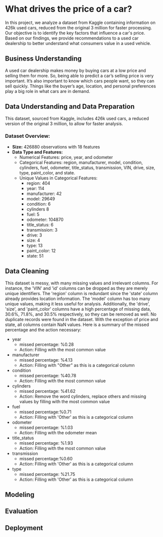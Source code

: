 # What drives the price of a car?
In this project, we analyze a dataset from Kaggle containing information on 426k used cars, reduced from the original 3 million for faster processing. Our objective is to identify the key factors that influence a car's price. Based on our findings, we provide recommendations to a used car dealership to better understand what consumers value in a used vehicle.
## Business Understanding
A used car dealership makes money by buying cars at a low price and selling them for more. So, being able to predict a car’s selling price is very important. It’s also important to know which cars people want, so they can sell quickly. Things like the buyer’s age, location, and personal preferences play a big role in what cars are in demand.

## Data Understanding and Data Preparation
This dataset, sourced from Kaggle, includes 426k used cars, a reduced version of the original 3 million, to allow for faster analysis.
### Dataset Overview:
- **Size:** 426880  observations with 18 features
- **Data Type and Features:**
  - Numerical Features: price, year, and odometer
  - Categorical Features: region, manufacturer, model, condition, cylinders, fuel, odometer, title_status,    transmission, VIN, drive, size, type, paint_color, and state.
   - Unique Values in Categorical Features:
      - region: 404
      - year: 114
      - manufacturer: 42
      - model: 29649
      - condition: 6
      - cylinders 8
      - fuel: 5
      - odometer: 104870
      - title_status: 6
      - transmission: 3
      - drive: 3
      - size: 4
      - type: 13
      - paint_color: 12
      - state: 51
## Data Cleaning
This dataset is messy, with many missing values and irrelevant columns. For instance, the 'VIN' and 'id' columns can be dropped as they are merely unique identifiers. The 'region' column is redundant since the 'state' column already provides location information. The 'model' column has too many unique values, making it less useful for analysis. Additionally, the 'drive', 'size', and 'paint_color' columns have a high percentage of missing data, 30.6%, 71.8%, and 30.5% respectively, so they can be removed as well. No duplicate records were found in the dataset.
With the exception of price and state, all columns contain NaN values. Here is a summary of the missed percentage and the action necessary:
- year
  - missed percentage: %0.28
  - Action: Filling with the most common value
- manufacturer
  - missed percentage: %4.13
  - Action: Filling with "Other" as this is a categorical column
- condition
  -  missed percentage: %40.78
  -  Action: Filling with the most common value
- cylinders
  -  missed percentage: %41.62
  -  Action: Remove the word cylinders, replace others and missing values by filling with the most common value
- fuel
  - missed percentage:%0.71
  - Action: Filling with 'Other' as this is a categorical column
- odometer
  - missed percentage: %1.03
  - Action: Filling with the odometer mean
- title_status
  - missed percentage: %1.93
  - Action: Filling with the most common value
- transmission
  - missed percentage:%0.60
  - Action: Filling with 'Other' as this is a categorical column
- type
  - missed percentage: %21.75
  - Action: Filling with 'Other' as this is a categorical column



## Modeling

## Evaluation

## Deployment
